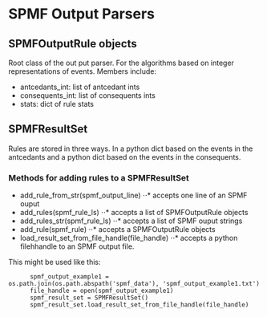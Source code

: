 # SPMF Output Parsers

## SPMFOutputRule objects

Root class of the out put parser.  For the algorithms based on integer representations of events.
Members include:

- antcedants_int: list of antcedant ints
- consequents_int: list of consequents ints
- stats: dict of rule stats


## SPMFResultSet

Rules are stored in three ways.  In a python dict based on the events in the antcedants and a python dict based on the events in the consequents.

### Methods for adding rules to a SPMFResultSet

- add_rule_from_str(spmf_output_line)
⋅⋅* accepts one line of an SPMF ouput
- add_rules(spmf_rule_ls)
⋅⋅* accepts a list of SPMFOutputRule objects
- add_rules_str(spmf_rule_ls)
⋅⋅* accepts a list of SPMF ouput strings
- add_rule(spmf_rule)
⋅⋅* accepts a SPMFOutputRule objects
- load_result_set_from_file_handle(file_handle)
⋅⋅* accepts a python filehhandle to an SPMF output file.

This might be used like this:
```
      spmf_output_example1 = os.path.join(os.path.abspath('spmf_data'), 'spmf_output_example1.txt')
      file_handle = open(spmf_output_example1)
      spmf_result_set = SPMFResultSet()
      spmf_result_set.load_result_set_from_file_handle(file_handle)
```
